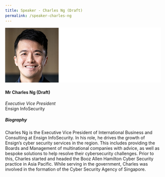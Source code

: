 ```yaml
---
title: Speaker - Charles Ng (Draft)
permalink: /speaker-charles-ng
---
```

![Charles Ng](/images/speakers/Charles-Ng.jpg)

#### **Mr Charles Ng (Draft)**

*Executive Vice President*  
Ensign InfoSecurity

##### **Biography**

Charles Ng is the Executive Vice President of International Business and Consulting at Ensign InfoSecurity.
In his role, he drives the growth of Ensign’s cyber security services in the region. This includes providing the Boards and Management of multinational companies with advice, as well as bespoke solutions to help resolve their cybersecurity challenges.
Prior to this, Charles started and headed the Booz Allen Hamilton Cyber Security practice in Asia Pacific. While serving in the government, Charles was involved in the formation of the Cyber Security Agency of Singapore.